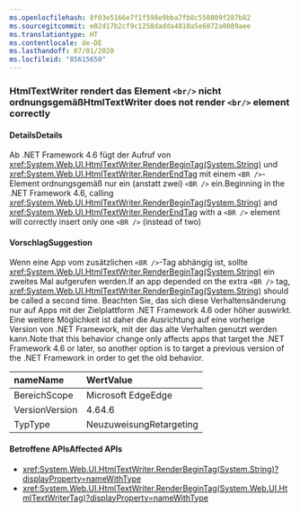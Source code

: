 ```yaml
---
ms.openlocfilehash: 8f03e5166e7f1f598e9bba7fb8c550809f287b82
ms.sourcegitcommit: e02d17b2cf9c1258dadda4810a5e6072a0089aee
ms.translationtype: HT
ms.contentlocale: de-DE
ms.lasthandoff: 07/01/2020
ms.locfileid: "85615650"
---
```

### <a name="htmltextwriter-does-not-render-br-element-correctly"></a><span data-ttu-id="4f88b-101">HtmlTextWriter rendert das Element `<br/>` nicht ordnungsgemäß</span><span class="sxs-lookup"><span data-stu-id="4f88b-101">HtmlTextWriter does not render `<br/>` element correctly</span></span>

#### <a name="details"></a><span data-ttu-id="4f88b-102">Details</span><span class="sxs-lookup"><span data-stu-id="4f88b-102">Details</span></span>

<span data-ttu-id="4f88b-103">Ab .NET Framework 4.6 fügt der Aufruf von <xref:System.Web.UI.HtmlTextWriter.RenderBeginTag(System.String)> und <xref:System.Web.UI.HtmlTextWriter.RenderEndTag> mit einem `<BR />`-Element ordnungsgemäß nur ein (anstatt zwei) `<BR />` ein.</span><span class="sxs-lookup"><span data-stu-id="4f88b-103">Beginning in the .NET Framework 4.6, calling <xref:System.Web.UI.HtmlTextWriter.RenderBeginTag(System.String)> and <xref:System.Web.UI.HtmlTextWriter.RenderEndTag> with a `<BR />` element will correctly insert only one `<BR />` (instead of two)</span></span>

#### <a name="suggestion"></a><span data-ttu-id="4f88b-104">Vorschlag</span><span class="sxs-lookup"><span data-stu-id="4f88b-104">Suggestion</span></span>

<span data-ttu-id="4f88b-105">Wenn eine App vom zusätzlichen `<BR />`-Tag abhängig ist, sollte <xref:System.Web.UI.HtmlTextWriter.RenderBeginTag(System.String)> ein zweites Mal aufgerufen werden.</span><span class="sxs-lookup"><span data-stu-id="4f88b-105">If an app depended on the extra `<BR />` tag, <xref:System.Web.UI.HtmlTextWriter.RenderBeginTag(System.String)> should be called a second time.</span></span> <span data-ttu-id="4f88b-106">Beachten Sie, das sich diese Verhaltensänderung nur auf Apps mit der Zielplattform .NET Framework 4.6 oder höher auswirkt. Eine weitere Möglichkeit ist daher die Ausrichtung auf eine vorherige Version von .NET Framework, mit der das alte Verhalten genutzt werden kann.</span><span class="sxs-lookup"><span data-stu-id="4f88b-106">Note that this behavior change only affects apps that target the .NET Framework 4.6 or later, so another option is to target a previous version of the .NET Framework in order to get the old behavior.</span></span>

| <span data-ttu-id="4f88b-107">name</span><span class="sxs-lookup"><span data-stu-id="4f88b-107">Name</span></span>    | <span data-ttu-id="4f88b-108">Wert</span><span class="sxs-lookup"><span data-stu-id="4f88b-108">Value</span></span>       |
|:--------|:------------|
| <span data-ttu-id="4f88b-109">Bereich</span><span class="sxs-lookup"><span data-stu-id="4f88b-109">Scope</span></span>   | <span data-ttu-id="4f88b-110">Microsoft Edge</span><span class="sxs-lookup"><span data-stu-id="4f88b-110">Edge</span></span>        |
| <span data-ttu-id="4f88b-111">Version</span><span class="sxs-lookup"><span data-stu-id="4f88b-111">Version</span></span> | <span data-ttu-id="4f88b-112">4.6</span><span class="sxs-lookup"><span data-stu-id="4f88b-112">4.6</span></span>         |
| <span data-ttu-id="4f88b-113">Typ</span><span class="sxs-lookup"><span data-stu-id="4f88b-113">Type</span></span>    | <span data-ttu-id="4f88b-114">Neuzuweisung</span><span class="sxs-lookup"><span data-stu-id="4f88b-114">Retargeting</span></span> |

#### <a name="affected-apis"></a><span data-ttu-id="4f88b-115">Betroffene APIs</span><span class="sxs-lookup"><span data-stu-id="4f88b-115">Affected APIs</span></span>

- <xref:System.Web.UI.HtmlTextWriter.RenderBeginTag(System.String)?displayProperty=nameWithType>
- <xref:System.Web.UI.HtmlTextWriter.RenderBeginTag(System.Web.UI.HtmlTextWriterTag)?displayProperty=nameWithType>
